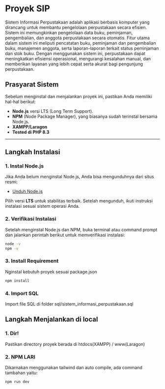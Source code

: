 # Proyek SIP

Sistem Informasi Perpustakaan adalah aplikasi berbasis komputer yang dirancang untuk membantu pengelolaan perpustakaan secara efisien. Sistem ini memungkinkan pengelolaan data buku, peminjaman, pengembalian, dan anggota perpustakaan secara otomatis. Fitur utama dalam sistem ini meliputi pencatatan buku, peminjaman dan pengembalian buku, manajemen anggota, serta laporan-laporan terkait status peminjaman dan stok buku. Dengan menggunakan sistem ini, perpustakaan dapat meningkatkan efisiensi operasional, mengurangi kesalahan manual, dan memberikan layanan yang lebih cepat serta akurat bagi pengunjung perpustakaan.

## Prasyarat Sistem

Sebelum menginstal dan menjalankan proyek ini, pastikan Anda memiliki hal-hal berikut:

- **Node.js** versi LTS (Long Term Support).
- **NPM** (Node Package Manager), yang biasanya sudah terinstal bersama Node.js.
- **XAMPP/Laragon**
- **Tested di PHP 8.3**

---

## Langkah Instalasi

### 1. **Instal Node.js**

Jika Anda belum menginstal Node.js, Anda bisa mengunduhnya dari situs resmi:

- [Unduh Node.js](https://nodejs.org/)

Pilih versi **LTS** untuk stabilitas terbaik. Setelah mengunduh, ikuti instruksi instalasi sesuai sistem operasi Anda.

### 2. **Verifikasi Instalasi**

Setelah menginstal Node.js dan NPM, buka terminal atau command prompt dan jalankan perintah berikut untuk memverifikasi instalasi:

```bash
node -v
npm -v
```

### 3. **Install Requirement**

Nginstal kebutuh proyek sesuai package.json

```bash
npm install
```

### 4. **Import SQL**

Import file SQL di folder sql/sistem_informasi_perpustakaan.sql


## Langkah Menjalankan di local

### 1. **Dir!**

Pastikan directory proyek berada di htdocs(XAMPP) / www(Laragon)

### 2. **NPM LARI**

Dikarnakan menggunakan tailwind dan auto compile, ada command tambahan yaitu:

```bash
npm run dev
```